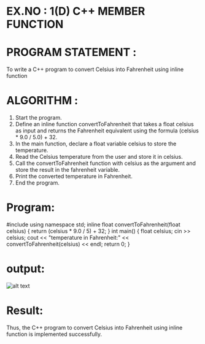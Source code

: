 
# EX.NO : 1(D)  C++ MEMBER FUNCTION  

# PROGRAM STATEMENT :  

To write a C++ program to convert Celsius into Fahrenheit using inline function 

# ALGORITHM : 

1. Start the program.  
2. Define an inline function convertToFahrenheit that takes a float celsius as input and returns the Fahrenheit equivalent using the formula (celsius * 9.0 / 5.0) + 32.  
3. In the main function, declare a float variable celsius to store the temperature.  
4. Read the Celsius temperature from the user and store it in celsius.  
5. Call the convertToFahrenheit function with celsius as the argument and store the result in the fahrenheit variable.  
6. Print the converted temperature in Fahrenheit.  
7. End the program. 

# Program: 

#include <iostream> 
using namespace std; 
inline float convertToFahrenheit(float celsius) { 
return (celsius * 9.0 / 5) + 32; 
} 
int main() { 
float celsius; 
cin >> celsius; 
cout << "temperature in Fahrenheit:" << convertToFahrenheit(celsius) << endl; 
return 0; 
} 
# output: 

![alt text](<Screenshot 2025-05-27 085936.png>)

# Result: 
Thus, the C++ program to convert Celsius into Fahrenheit using inline function is implemented successfully. 